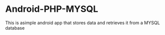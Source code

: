 # Android-PHP-MYSQL
This is asimple android app that stores data and retrieves it from a MYSQL database
